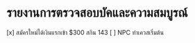 # รายงานการตรวจสอบบัคและความสมบูรณ์
[x] สมัครใหม่ได้เงินแรกเข้า $300 สกิน 143
[ ] NPC ทำเควสเริ่มต้น
